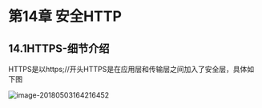 # 第14章 安全HTTP

## 14.1HTTPS-细节介绍

​	HTTPS是以https;//开头HTTPS是在应用层和传输层之间加入了安全层，具体如下图

![image-20180503164216452](/Users/youyujie/Documents/读书笔记/TCP:IP/HTTP权威指南/HTTPS和HTTP对比.png)

